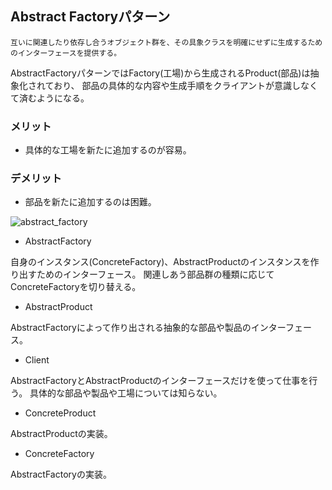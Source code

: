 ## Abstract Factoryパターン
`互いに関連したり依存し合うオブジェクト群を、その具象クラスを明確にせずに生成するためのインターフェースを提供する。`

AbstractFactoryパターンではFactory(工場)から生成されるProduct(部品)は抽象化されており、
部品の具体的な内容や生成手順をクライアントが意識しなくて済むようになる。

### メリット
- 具体的な工場を新たに追加するのが容易。

### デメリット
- 部品を新たに追加するのは困難。

![abstract_factory](https://user-images.githubusercontent.com/20272076/79625028-ff66eb80-8160-11ea-9adc-29c90df8e3e0.png)

- AbstractFactory

自身のインスタンス(ConcreteFactory)、AbstractProductのインスタンスを作り出すためのインターフェース。
関連しあう部品群の種類に応じてConcreteFactoryを切り替える。

- AbstractProduct

AbstractFactoryによって作り出される抽象的な部品や製品のインターフェース。

- Client

AbstractFactoryとAbstractProductのインターフェースだけを使って仕事を行う。
具体的な部品や製品や工場については知らない。

- ConcreteProduct

AbstractProductの実装。

- ConcreteFactory

AbstractFactoryの実装。
